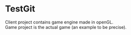 # TestGit
Client project contains game engine made in openGL.<br>
Game project is the actual game (an example to be precise).
